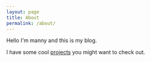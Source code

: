 ```yaml
---
layout: page
title: About
permalink: /about/
---
```

Hello I'm manny and this is my blog.

I have some cool [projects](/projects) you might want to check out.
